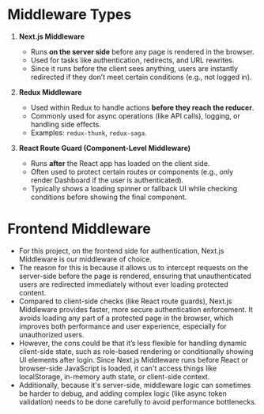 # Middleware Types

1. **Next.js Middleware**
   - Runs **on the server side** before any page is rendered in the browser.
   - Used for tasks like authentication, redirects, and URL rewrites.
   - Since it runs before the client sees anything, users are instantly redirected if they don’t meet certain conditions (e.g., not logged in).

2. **Redux Middleware**
   - Used within Redux to handle actions **before they reach the reducer**.
   - Commonly used for async operations (like API calls), logging, or handling side effects.
   - Examples: `redux-thunk`, `redux-saga`.

3. **React Route Guard (Component-Level Middleware)**
   - Runs **after** the React app has loaded on the client side.
   - Often used to protect certain routes or components (e.g., only render Dashboard if the user is authenticated).
   - Typically shows a loading spinner or fallback UI while checking conditions before showing the final component.

# Frontend Middleware
   - For this project, on the frontend side for authentication, Next.js Middleware is our middleware of choice.
   - The reason for this is because it allows us to intercept requests on the server-side before the page is rendered, ensuring that unauthenticated users are redirected immediately without ever loading protected content.
   - Compared to client-side checks (like React route guards), Next.js Middleware provides faster, more secure authentication enforcement. It avoids loading any part of a protected page in the browser, which improves both performance and user experience, especially for unauthorized users.
   - However, the cons could be that it’s less flexible for handling dynamic client-side state, such as role-based rendering or conditionally showing UI elements after login. Since Next.js Middleware runs before React or browser-side JavaScript is loaded, it can't access things like localStorage, in-memory auth state, or client-side context.
   - Additionally, because it's server-side, middleware logic can sometimes be harder to debug, and adding complex logic (like async token validation) needs to be done carefully to avoid performance bottlenecks.